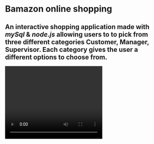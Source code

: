 # Bamazon online shopping
## An interactive shopping application made with _mySql_ & _node.js_ allowing users to to pick from three different categories **Customer, Manager, Supervisor**. Each category gives the user a different options to choose from.

<video width="320" height="240" controls>
  <source src="images/customer.mov" type="video/mp4">
</video>

